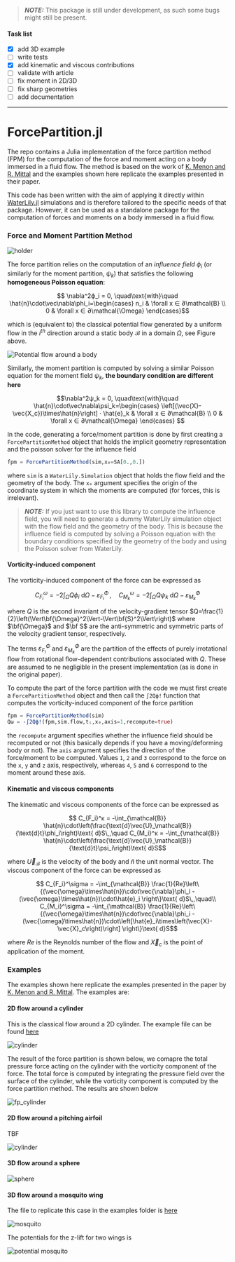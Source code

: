 

<!-- [![Build Status](https://github.com/marinlauber/ForcePartition.jl/actions/workflows/CI.yml/badge.svg?branch=main)](https://github.com/marinlauber/ForcePartition.jl/actions/workflows/CI.yml?query=branch%3Amain) -->
> **_NOTE:_** This package is still under development, as such some bugs might still be present.

#### Task list
- [x] add 3D example
- [ ] write tests
- [x] add kinematic and viscous contributions
- [ ] validate with article
- [ ] fix moment in 2D/3D
- [ ] fix sharp geometries
- [ ] add documentation 
---

# ForcePartition.jl

The repo contains a Julia implementation of the force partition method (FPM) for the computation of the force and moment acting on a body immersed in a fluid flow. The method is based on the work of 
[K. Menon and R. Mittal](https://doi.org/10.1016/j.jcp.2021.110515) and the examples shown here replicate the examples presented in their paper.

This code has been written with the aim of applying it directly within [WaterLily.jl](https://github.com/weymouth/WaterLily.jl) simulations and is therefore tailored to the specific needs of that package. However, it can be used as a standalone package for the computation of forces and moments on a body immersed in a fluid flow.

### Force and Moment Partition Method

![holder](https://ars.els-cdn.com/content/image/1-s2.0-S0021999121004101-gr002.gif)

The force partition relies on the computation of an _influence field_ $\phi_i$ (or similarly for the moment partition, $\psi_k$) that satisfies the following __homogeneous Poisson equation__:
```math
    \nabla^2ϕ_i = 0, \quad\text{with}\quad \hat{n}\cdot\vec\nabla\phi_i=\begin{cases}
        n_i & \forall x ∈ ∂\mathcal{B} \\
        0  & \forall x ∈ ∂\mathcal{\Omega} 
    \end{cases}
```
which is (equivalent to) the classical potential flow generated by a uniform flow in the $i^{th}$ direction around a static body $\mathcal{B}$ in a domain $\Omega$, see Figure above.

![Potential flow around a body](assets/potential_flow.png)

Similarly, the moment partition is computed by solving a similar Poisson equation for the moment field $\psi_k$, __the boundary condition are different here__
```math
\nabla^2ψ_k = 0, \quad\text{with}\quad \hat{n}\cdot\vec\nabla\psi_k=\begin{cases}
        \left[(\vec{X}-\vec{X_c})\times\hat{n}\right] ⋅ \hat{e}_k & \forall x ∈ ∂\mathcal{B} \\
        0  & \forall x ∈ ∂\mathcal{\Omega}
    \end{cases} 
```
In the code, generating a force/moment partition is done by first creating a `ForcePartitionMethod` object that holds the implicit geometry representation and the poisson solver for the influence field
```julia
fpm = ForcePartitionMethod(sim,x₀=SA[0.,0.])
```
where `sim` is a `WaterLily.Simulation` object that holds the flow field and the geometry of the body. The `x₀` argument specifies the origin of the coordinate system in which the moments are computed (for forces, this is irrelevant).

> **_NOTE:_** If you just want to use this library to compute the influence field, you will need to generate a dummy WaterLily simulation object with the flow field and the geometry of the body. This is because the influence field is computed by solving a Poisson equation with the boundary conditions specified by the geometry of the body and using the Poisson solver from WaterLily. 


#### Vorticity-induced component

The vorticity-induced component of the force can be expressed as
```math
    C_{F_i}^\omega = -2\int_{\Omega} Q\phi_i\text{ d}Ω - \varepsilon_{F_i}^\Phi\,,\quad C_{M_k}^\omega = -2\int_{\Omega} Q\psi_k\text{ d}Ω - \varepsilon_{M_k}^\Phi
```
where $Q$ is the second invariant of the velocity-gradient tensor $Q=\frac{1}{2}\left(\Vert\bf{\Omega}^2\Vert-\Vert\bf{S}^2\Vert\right)$ where $\bf{\Omega}$ and $\bf S$ are the anti-symmetric and symmetric parts of the velocity gradient tensor, respectively. 

The terms $\varepsilon_{F_i}^\Phi$ and $\varepsilon_{M_k}^\Phi$ are the partition of the effects of purely irrotational ﬂow from rotational ﬂow-dependent contributions associated with $Q$. These are assumed to ne negligible in the present implementation (as is done in the original paper).

To compute the part of the force partition with the code we must first create a `ForcePartitionMethod` object and then call the `∫2Qϕ!` function that computes the vorticity-induced component of the force partition

```julia
fpm = ForcePartitionMethod(sim)
Qω = -∫2Qϕ!(fpm,sim.flow,tᵢ,x₀,axis=1,recompute=true)
```
the `recompute` argument specifies whether the influence field should be recomputed or not (this basically depends if you have a moving/deforming body or not). The `axis` argument specifies the direction of the force/moment to be computed. Values `1`, `2` and `3` correspond to the force on the `x`, `y` and `z` axis, respectively, whereas `4`, `5` and `6` correspond to the moment around these axis.

#### Kinematic and viscous components

The kinematic and viscous components of the force can be expressed as
```math
    C_{F_i}^κ = -\int_{\mathcal{B}} 
\hat{n}\cdot\left(\frac{\text{d}\vec{U}_\mathcal{B}}{\text{d}t}\phi_i\right)\text{ d}S\,,\quad  C_{M_i}^κ = -\int_{\mathcal{B}} 
\hat{n}\cdot\left(\frac{\text{d}\vec{U}_\mathcal{B}}{\text{d}t}\psi_i\right)\text{ d}S
```
where $\vec{U}_\mathcal{B}$ is the velocity of the body and $\hat{n}$ the unit normal vector. The viscous component of the force can be expressed as
```math
 C_{F_i}^\sigma = -\int_{\mathcal{B}} \frac{1}{Re}\left\{(\vec{\omega}\times\hat{n})\cdot\vec{\nabla}\phi_i - (\vec{\omega}\times\hat{n})\cdot\hat{e}_i \right\}\text{ d}S\,,\quad\\ C_{M_i}^\sigma = -\int_{\mathcal{B}} \frac{1}{Re}\left\{(\vec{\omega}\times\hat{n})\cdot\vec{\nabla}\phi_i - (\vec{\omega}\times\hat{n})\cdot\left[\hat{e}_i\times\left(\vec{X}-\vec{X}_c\right)\right] \right\}\text{ d}S
 ```
where $Re$ is the Reynolds number of the flow and $\vec{X}_c$ is the point of application of the moment.


### Examples

The examples shown here replicate the examples presented in the paper by [K. Menon and R. Mittal](https://doi.org/10.1016/j.jcp.2021.110515). The examples are:

#### 2D flow around a cylinder

This is the classical flow around a 2D cylinder. The example file can be found [here](assets/cylinder.jl) 

![cylinder](assets/cylinder.gif)

The result of the force partition is shown below, we comapre the total pressure force acting on the cylinder with the vorticity component of the force. The total force is computed by integrating the pressure field over the surface of the cylinder, while the vorticity component is computed by the force partition method. The results are shown below

![fp_cylinder](assets/force_partition.png)

#### 2D flow around a pitching airfoil

TBF

![cylinder](assets/airfoil.gif)

#### 3D flow around a sphere

![sphere](assets/force_partition_sphere.png)

#### 3D flow around a mosquito wing

The file to replicate this case in the examples folder is [here](assets/ThreeD_Dickinson.jl)

![mosquito](assets/force_partition_mosquito.png)

The potentials for the z-lift for two wings is

![potential mosquito](assets/fpm_potentials_twinwing.gif)


